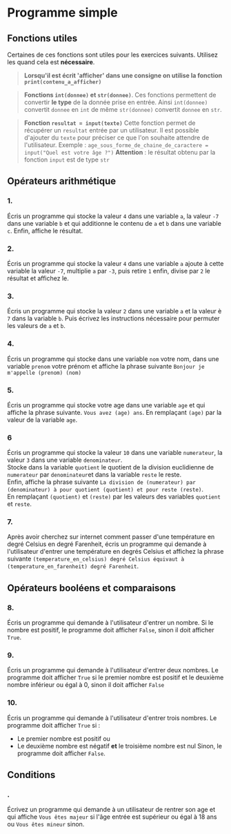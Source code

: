 # Programme simple    
 
## Fonctions utiles 

Certaines de ces fonctions sont utiles pour les exercices suivants. Utilisez les quand cela est __nécessaire__.

> __Lorsqu'il est écrit 'afficher' dans une consigne on utilise la fonction `print(contenu_a_afficher)`__  

> __Fonctions `int(donnee)` et `str(donnee)`__. 
> Ces fonctions permettent de convertir __le type__ de la donnée prise en entrée. 
> Ainsi `int(donnee)` convertit `donnee` en `int` de même `str(donnee)` convertit `donnee` en `str`. 

> __Fonction `resultat = input(texte)`__ 
> Cette fonction permet de récupérer un `resultat` entrée par un utilisateur. Il est possible d'ajouter du `texte` pour préciser ce que l'on souhaite attendre de l'utilisateur. 
> Exemple : `age_sous_forme_de_chaine_de_caractere = input("Quel est votre âge ?")` 
> __Attention__ : le résultat obtenu par la fonction `input` est de type `str`



## Opérateurs arithmétique 

### 1.  
Écris un programme qui stocke la valeur `4` dans une variable `a`, la valeur `-7` dans une variable `b` et qui additionne le contenu de `a` et `b` dans une variable `c`. Enfin, affiche le résultat.  


### 2. 
Écris un programme qui stocke la valeur `4` dans une variable `a` ajoute à cette variable la valeur `-7`, multiplie `a` par `-3`, puis retire `1` enfin, divise par `2` le résultat et affichez le. 

### 3.  
Écris un programme qui stocke la valeur `2` dans une variable `a` et la valeur è `7` dans la variable `b`. Puis écrivez les instructions nécessaire pour permuter les valeurs de `a` et `b`. 

### 4.
Écris un programme qui stocke dans une variable `nom` votre nom, dans une variable `prenom` votre prénom et affiche la phrase suivante `Bonjour je m'appelle (prenom) (nom)` 


### 5.  
Écris un programme qui stocke votre age dans une variable `age` et qui affiche la phrase suivante.
`Vous avez (age) ans`. En remplaçant `(age)` par la valeur de la variable `age`.  

### 6
Écris un programme qui stocke la valeur `10` dans une variable `numerateur`, la valeur `3` dans une variable `denominateur`.  
Stocke dans la variable `quotient` le quotient de la division euclidienne de `numerateur` par `denominateur`et dans la variable `reste` le reste.  
Enfin, affiche la phrase suivante `La division de (numerateur) par (denominateur) à pour quotient (quotient) et pour reste (reste)`.  
En remplaçant `(quotient)` et `(reste)` par les valeurs des variables `quotient` et `reste`.



### 7.  
Après avoir cherchez sur internet comment passer d'une température en degré Celsius en degré Farenheit, écris un programme qui demande à l'utilisateur d'entrer une température en degrés Celsius et affichez la phrase suivante `(temperature_en_celsius) degré Celsius équivaut à (temperature_en_farenheit) degré Farenheit`.

## Opérateurs booléens et comparaisons

### 8.
Écris un programme qui demande à l'utilisateur d'entrer un nombre. Si le nombre est positif, le programme doit afficher `False`, sinon il doit afficher `True`. 


### 9.
Écris un programme qui demande à l'utilisateur d'entrer deux nombres. Le programme doit afficher `True` si le premier nombre est positif et le deuxième nombre inférieur ou égal à 0, sinon il doit afficher `False`

### 10.
Écris un programme qui demande à l'utilisateur d'entrer trois nombres. Le programme doit afficher `True` si :
  - Le premier nombre est positif ou
  - Le deuxième nombre est négatif __et__ le troisième nombre est nul 
Sinon, le programme doit afficher `False`.




## Conditions 
### .
Écrivez un programme qui demande à un utilisateur de rentrer son age et qui affiche `Vous êtes majeur` si l'âge entrée est supérieur ou égal à 18 ans ou `Vous êtes mineur` sinon. 